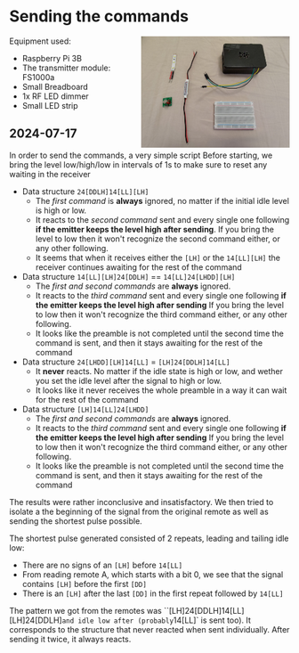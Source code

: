 # Sending the commands
<img align="right" src="/03_Sending_the_commands/P_20240718_065040.jpg" height=200>

Equipment used:
  - Raspberry Pi 3B
  - The transmitter module: FS1000a
  - Small Breadboard
  - 1x RF LED dimmer
  - Small LED strip


## 2024-07-17
In order to send the commands, a very simple script 
Before starting, we bring the level low/high/low in intervals of 1s to make sure to reset any waiting in the receiver
 - Data structure `24[DDLH]14[LL][LH]`
    - The _first command_ is **always** ignored, no matter if the initial idle level is high or low.
    - It reacts to the _second command_ sent and every single one following **if the emitter keeps the level high after sending**.
      If you bring the level to low then it won't recognize the second command either, or any other following.
    - It seems that when it receives either the `[LH]` or the `14[LL][LH]` the receiver continues awaiting for the rest of the command
 - Data structure `14[LL][LH]24[DDLH]` == `14[LL]24[LHDD][LH]`
    - The _first and second commands_ are **always** ignored.
    - It reacts to the _third command_ sent and every single one following **if the emitter keeps the level high after sending**
      If you bring the level to low then it won't recognize the third command either, or any other following.
    - It looks like the preamble is not completed until the second time the command is sent, and then it stays awaiting for the rest of the command
 - Data structure `24[LHDD][LH]14[LL]` = `[LH]24[DDLH]14[LL]`
    - It **never** reacts. No matter if the idle state is high or low, and wether you set the idle level after the signal to high or low.
    - It looks like it never receives the whole preamble in a way it can wait for the rest of the command
 - Data structure `[LH]14[LL]24[LHDD]`
    - The _first and second commands_ are **always** ignored.
    - It reacts to the _third command_ sent and every single one following **if the emitter keeps the level high after sending**
      If you bring the level to low then it won't recognize the third command either, or any other following.
    - It looks like the preamble is not completed until the second time the command is sent, and then it stays awaiting for the rest of the command

The results were rather inconclusive and insatisfactory. We then tried to isolate a the beginning of the signal from the original remote as well as sending the shortest pulse possible.

The shortest pulse generated consisted of 2 repeats, leading and tailing idle low:
 - There are no signs of an `[LH]` before `14[LL]`
 - From reading remote A, which starts with a bit 0, we see that the signal contains `[LH]` before the first `[DD]`
 - There is an `[LH]` after the last `[DD]` in the first repeat followed by `14[LL]`

The pattern we got from the remotes was ``[LH]24[DDLH]14[LL][LH]24[DDLH]` and idle low after (probably `14[LL]` is sent too). It corresponds to the structure that never reacted when sent individually. After sending it twice, it always reacts.

